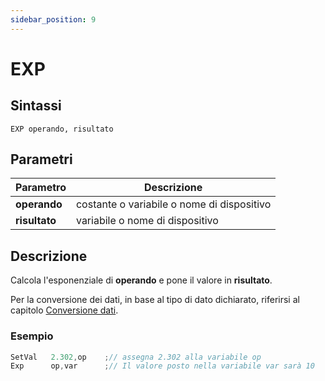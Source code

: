 ```yaml
---
sidebar_position: 9
---
```


# EXP

## Sintassi

  ```
 EXP operando, risultato
  ```

## Parametri
|Parametro              | Descrizione                                        |                
|-----------------------|----------------------------------------------------|
| **operando**          | costante o variabile o nome di dispositivo         |   
| **risultato**         | variabile o nome di dispositivo                    |         

## Descrizione
Calcola l'esponenziale di **operando** e pone il valore in **risultato**. 

Per la conversione dei dati, in base al tipo di dato dichiarato, riferirsi al capitolo [Conversione dati](Conversione-dati.md).

### Esempio

```c {2} showLineNumbers
SetVal   2.302,op    ;// assegna 2.302 alla variabile op
Exp      op,var      ;// Il valore posto nella variabile var sarà 10
```